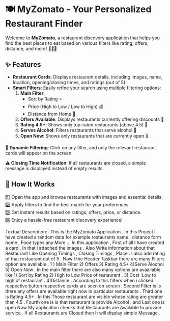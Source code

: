 # 🍽️ MyZomato - Your Personalized Restaurant Finder  

Welcome to **MyZomato**, a restaurant discovery application that helps you find the best places to eat based on various filters like rating, offers, distance, and more! 🍕🍔🍜  

## ✨ Features  

- **Restaurant Cards**: Displays restaurant details, including images, name, location, opening/closing times, and ratings (out of 5).  
- **Smart Filters**: Easily refine your search using multiple filtering options:  
  1. **Main Filter**:  
     - Sort by Rating ⭐  
     - Price (High to Low / Low to High) 💰  
     - Distance from Home 📍  
  2. **Offers Available**: Displays restaurants currently offering discounts 🎉  
  3. **Rating 4.5+**: Shows only top-rated restaurants (above 4.5) 🌟  
  4. **Serves Alcohol**: Filters restaurants that serve alcohol 🍷  
  5. **Open Now**: Shows only restaurants that are currently open ⏳  

🚀 **Dynamic Filtering**: Click on any filter, and only the relevant restaurant cards will appear on the screen.  

⚠️ **Closing Time Notification**: If all restaurants are closed, a simple message is displayed instead of empty results.  

## 📌 How It Works  

1️⃣ Open the app and browse restaurants with images and essential details.  
2️⃣ Apply filters to find the best match for your preferences.  
3️⃣ Get instant results based on ratings, offers, price, or distance.  
4️⃣ Enjoy a hassle-free restaurant discovery experience!  

Textual Description:-
This is the MyZomato Application . In this Project I have created a random data for example restaurants name , distance form home ,  Food types any More ...
In this application , First of all I have created a card  , In that i attached the images . Also Write information about that Restaurant Like Opening Timings , Closing Timings , Place . I also add rating of that restaurant out of 5 .
Now I the Header Taskbar there are many Filters option are available . 1 ) Main Filter 2) Offers 3) Rating 4.5+ 4)Serve Alochol 5) Open Now .
In the main filter there are also many options are avaailable like 1) Sort by Rating 2) High to Low Price of restaurant . 3) Cost :Low to high of restaurant .
4)Distance . According to this filters when i clicked respective button respective cards are seen on screen . 
Second Filter is Is there any offers are available right now in particular restaurants . 
Third one is Rating 4.5+ . In this Those restaurant are visible whose rating are greater than 4.5 .
Fourth one is is that restaurant is provide Alcohol . and Last one is open Now My application checks that Restaurants are Available to provide service . If all Restaurants are Closed then It will display simple Message . 
